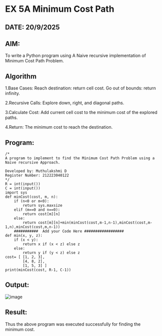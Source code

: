 # EX 5A Minimum Cost Path
## DATE: 20/9/2025
## AIM: 
To write a Python program using A Naive recursive implementation of Minimum Cost Path Problem.




## Algorithm
1.Base Cases: Reach destination: return cell cost. Go out of bounds: return infinity.

2.Recursive Calls: Explore down, right, and diagonal paths.

3.Calculate Cost: Add current cell cost to the minimum cost of the explored paths.

4.Return: The minimum cost to reach the destination. 
   

## Program:
```
/*
A program to implement to find the Minimum Cost Path Problem using a  Naive recursive Approach.

Developed by: Muthulakshmi D
Register Number: 212223040122
*/
R = int(input())
C = int(input())
import sys
def minCost(cost, m, n):
    if (n<0 or m<0):
        return sys.maxsize
    elif (m==0 and n==0):
        return cost[m][n]
    else:
        return cost[m][n]+min(minCost(cost,m-1,n-1),minCost(cost,m-1,n),minCost(cost,m,n-1))
    ###########  Add your Code Here ##################
def min(x, y, z):
    if (x < y):
        return x if (x < z) else z
    else:
        return y if (y < z) else z
cost= [ [1, 2, 3],
        [4, 8, 2],
        [1, 5, 3] ]
print(minCost(cost, R-1, C-1))
```

## Output:

![image](https://github.com/user-attachments/assets/9b40aef1-3b61-4881-9e0e-16894a5a4f37)


## Result:
Thus the above program was executed successfully for finding the minimum cost.
